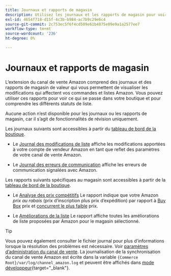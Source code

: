 ```yaml
---
title: Journaux et rapports de magasin
description: Utilisez les journaux et les rapports de magasin pour voir ce qui se passe dans votre boutique Adobe Commerce ou Magento Open Source et vos listes Amazon Marketplace.
exl-id: 4654f718-d15f-4c3b-b984-ac7b9c29e6c4
source-git-commit: 2c753ec5f6f4cd509e61b4875e09e9a1a2577ee7
workflow-type: tm+mt
source-wordcount: '236'
ht-degree: 0%

---
```


# Journaux et rapports de magasin

L’extension du canal de vente Amazon comprend des journaux et des rapports de magasin de valeur qui vous permettent de visualiser les modifications qui affectent vos commandes et listes Amazon. Vous pouvez utiliser ces rapports pour voir ce qui se passe dans votre boutique et pour comprendre les différents statuts de liste.

Aucune action n’est disponible pour les journaux ou les rapports de magasin, car il s’agit de fonctionnalités de révision uniquement.

Les journaux suivants sont accessibles à partir du [tableau de bord de la boutique](./amazon-store-dashboard.md).

- Le [Journal des modifications de liste](./listing-changes-log.md) affiche les modifications apportées à votre compte de vendeur Amazon en tant que reflet des paramètres de votre canal de vente Amazon.

- Le [Journal des erreurs de communication](./communication-errors-log.md) affiche les erreurs de communication signalées avec Amazon.

Les rapports suivants spécifiques au magasin sont accessibles à partir de la [tableau de bord de la boutique](./amazon-store-dashboard.md).

- Le [Analyse des prix compétitifs](./competitive-price-analysis.md) Le rapport indique que votre Amazon _prix au rabais_ (prix d’inscription plus prix d’expédition) par rapport à [Buy Box](./buy-box-competitor-pricing.md) prix et [concurrent le plus faible](./lowest-competitor-pricing.md) prix.

- Le [Améliorations de la liste](./listing-improvements.md) Le rapport affiche toutes les améliorations de liste proposées par Amazon pour le magasin sélectionné.

>[!TIP]
>
>Vous pouvez également consulter le fichier journal pour plus d’informations lorsque la résolution des problèmes est nécessaire. Voir [paramètres d’administration du canal de vente](./sales-channel-settings.md). La journalisation de la synchronisation du canal de vente Amazon est écrite dans la variable `{Commerce Root}/var/log/channel_amazon.log` et peuvent être affichés dans [mode développeur](https://docs.magento.com/user-guide/magento/installation-modes.html){target=&quot;_blank&quot;}.
